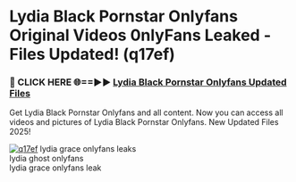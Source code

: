 # Lydia Black Pornstar Onlyfans Original Videos 0nlyFans Leaked - Files Updated! (q17ef)

<h3>🔴 CLICK HERE 🌐==►► <a href="https://tinyurl.com/2jnfzry5" rel="nofollow">Lydia Black Pornstar Onlyfans Updated Files</a></h3>

Get Lydia Black Pornstar Onlyfans and all content. Now you can access all videos and pictures of Lydia Black Pornstar Onlyfans. New Updated Files 2025!

[![q17ef](https://i.imgur.com/GyGTBgg.gif)](https://tinyurl.com/2jnfzry5)
lydia grace onlyfans leaks<br>
lydia ghost onlyfans<br>
lydia grace onlyfans leak